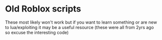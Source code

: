# Old Roblox scripts

These most likely won't work but if you want to learn something or are new to lua/exploiting it may be a useful resource (these were all from 2yrs ago so excuse the interesting code)
